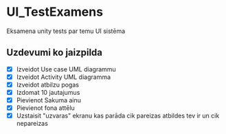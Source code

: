# UI_TestExamens
Eksamena unity tests par temu UI sistēma

## Uzdevumi ko jaizpilda
- [x] Izveidot Use case UML diagrammu
- [x] Izveidot Activity UML diagramma
- [x] Izveidot atbilzu pogas 
- [x] Izdomat 10 jautajumus
- [x] Pievienot Sakuma ainu
- [x] Pievienot fona attēlu
- [x] Uzstaisit "uzvaras" ekranu kas parāda cik pareizas atbildes tev ir un cik nepareizas